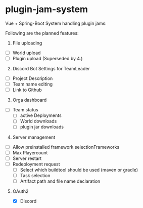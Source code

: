 # plugin-jam-system
Vue + Spring-Boot System handling plugin jams:

Following are the planned features:

1. File uploading
  - [ ] World upload
  - [ ] Plugin upload (Superseded by 4.)
2. Discord Bot Settings for TeamLeader
  - [ ] Project Description
  - [ ] Team name editing
  - [ ] Link to Github
3. Orga dashboard
  - [ ] Team status
    - [ ] active Deployments
    - [ ] World downloads
    - [ ] plugin jar downloads
4. Server management
  - [ ] Allow preinstalled framework selectionFrameworks
  - [ ] Max Playercount
  - [ ] Server restart
  - [ ] Redeployment request
    - [ ] Select which buildtool should be used (maven or gradle)
    - [ ] Task selection
    - [ ] Artifact path and file name declaration
5. OAuth2
   - [x] Discord 

